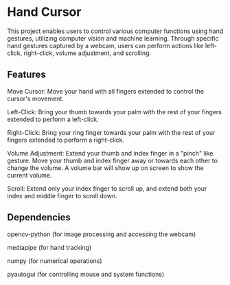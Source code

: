 # Hand Cursor
This project enables users to control various computer functions using hand gestures, utilizing computer vision and machine learning. Through specific hand gestures captured by a webcam, users can perform actions like left-click, right-click, volume adjustment, and scrolling.

## Features
Move Cursor: Move your hand with all fingers extended to control the cursor's movement.

Left-Click: Bring your thumb towards your palm with the rest of your fingers extended to perform a left-click.

Right-Click: Bring your ring finger towards your palm with the rest of your fingers extended to perform a right-click.

Volume Adjustment: Extend your thumb and index finger in a "pinch" like gesture. Move your thumb and index finger away or towards each other to change the volume. A volume bar will show up on screen to show the current volume.

Scroll: Extend only your index finger to scroll up, and extend both your index and middle finger to scroll down. 

## Dependencies
opencv-python (for image processing and accessing the webcam)

mediapipe (for hand tracking)

numpy (for numerical operations)

pyautogui (for controlling mouse and system functions)
